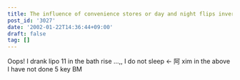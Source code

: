 ```yaml
---
title: The influence of convenience stores or day and night flips inversion.
post_id: '3027'
date: '2002-01-22T14:36:44+09:00'
draft: false
tag: []
---
```


Oops! I drank lipo 11 in the bath rise ...,, I do not sleep ← 阿 xim in the above I have not done 5 key BM